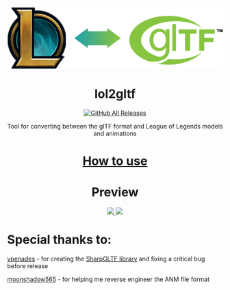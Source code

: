 <p align="center">

  <img src="Resources/lol2gltf-logo.png"> 

  <h1 align="center">lol2gltf</h1>

  <p align="center">
    <a href="https://github.com/Crauzer/lol2gltf/releases">
      <img alt="GitHub All Releases" src="https://img.shields.io/github/downloads/Crauzer/lol2gltf/total?style=for-the-badge">
    </a>
  </p>

  <p align="center">
    Tool for converting between the glTF format and League of Legends models and animations
  </p>
</p>

<p align="center">
  <a href="https://github.com/Crauzer/lol2gltf/wiki">
      <h1 align="center"> How to use </h1>
  </a>
</p>

<h1 align="center"> Preview </h1>

<p align="center">
  <a href="https://thumbs.gfycat.com/HappyRectangularAntelopegroundsquirrel-size_restricted.gif">
    <img src="https://thumbs.gfycat.com/HappyRectangularAntelopegroundsquirrel-size_restricted.gif"></>
  </a>
  <a href="https://thumbs.gfycat.com/ShorttermThoroughDingo-size_restricted.gif">
    <img src="https://thumbs.gfycat.com/ShorttermThoroughDingo-size_restricted.gif"></>
  </a>
</p>

# Special thanks to:
[vpenades](https://github.com/vpenades) - for creating the [SharpGLTF library](https://github.com/vpenades/SharpGLTF) and fixing a critical bug before release

[moonshadow565](https://github.com/moonshadow565) - for helping me reverse engineer the ANM file format
